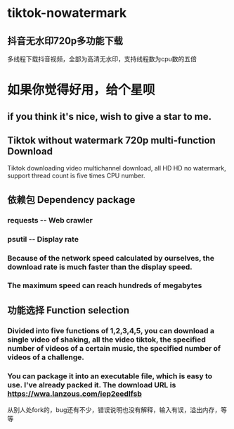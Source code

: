 # tiktok-nowatermark
## 抖音无水印720p多功能下载
多线程下载抖音视频，全部为高清无水印，支持线程数为cpu数的五倍

# 如果你觉得好用，给个星呗
##  if you think it's nice, wish to give a star to me.

## Tiktok without watermark 720p multi-function Download
Tiktok downloading video multichannel download, all HD HD no watermark, support thread count is five times CPU number.

## 依赖包 Dependency package
### requests -- Web crawler
### psutil  -- Display rate

### Because of the network speed calculated by ourselves, the download rate is much faster than the display speed. 
### The maximum speed can reach hundreds of megabytes


## 功能选择 Function selection
### Divided into five functions of 1,2,3,4,5, you can download a single video of shaking, all the video tiktok, the specified number of videos of a certain music, the specified number of videos of a challenge.
### You can package it into an executable file, which is easy to use. I've already packed it. The download URL is https://wwa.lanzous.com/iep2eedlfsb

从别人处fork的，bug还有不少，错误说明也没有解释，输入有误，溢出内存，等等
